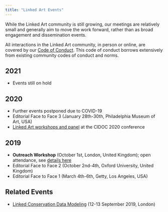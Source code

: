 ```yaml
---
title: "Linked Art Events"
---
```


While the Linked Art community is still growing, our meetings are relatively small and generally aim to move the work forward, rather than as broad engagement and dissemination events. 

All interactions in the Linked Art community, in person or online, are covered by our [Code of Conduct](/community/conduct/). This code of conduct borrows extensively from existing community codes of conduct and norms.

## 2021 

* Events still on hold

## 2020

* Further events postponed due to COVID-19
* Editorial Face to Face 3 (January 28th-30th, Philadelphia Museum of Art, USA)
* [Linked Art workshops and panel](2020/cidoc.html) at the CIDOC 2020 conference

## 2019

* **Outreach Workshop** (October 1st, London, United Kingdom); open attendance, see [details here](2019/outreach_london)
* Editorial Face to Face 2 (October 2nd-4th, Oxford University, United Kingdom)
* Editorial Face to Face 1 (March 4th-6th, Getty, Los Angeles, USA)


## Related Events

* [Linked Conservation Data Modeling](https://www.ligatus.org.uk/lcd/meeting/modelling) (12-13 September 2019, London)


